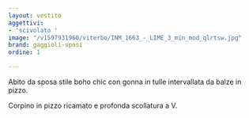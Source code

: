 ```yaml
---
layout: vestito
aggettivi:
- 'scivolato '
image: "/v1597931960/viterbo/INM_1663_-_LIME_3_min_mod_qlrtsw.jpg"
brand: gaggioli-sposi
ordine: 1

---
```

Abito da sposa stile boho chic con gonna in tulle intervallata da balze in pizzo.

Corpino in pizzo ricamato e profonda scollatura a V.